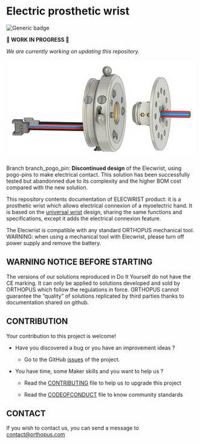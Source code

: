 ﻿# Electric prosthetic wrist


![Generic badge](https://img.shields.io/badge/CE_Mark-NO-critical.svg)


**🚧 WORK IN PROGRESS 🚧** 


*We are currently working on updating this repository.*



![ElecWrist_POGO_ORTHOPUS](assets/ElecWrist_POGO_ORTHOPUS.jpg)

Branch branch_pogo_pin: **Discontinued design** of the Elecwrist, using pogo-pins to make electrical contact. This solution has been successfully tested but abandonned due to its complexity and the higher BOM cost compared with the new solution.

This repository contents documentation of ELECWRIST product: it is a prosthetic wrist which allows electrical connexion of a myoelectric hand. It is based on the [universal wrist](https://github.com/orthopus/01-wrist) design, sharing the same functions and specifications, except it adds the electrical connexion feature.

The Elecwrist is compatible with any standard ORTHOPUS mechanical tool. WARNING: when using a mechanical tool with Elecwrist, please turn off power supply and remove the battery.



## WARNING NOTICE BEFORE STARTING

The versions of our solutions reproduced in Do It Yourself do not have the CE marking. It can only be applied to solutions developed and sold by ORTHOPUS which follow the regulations in force.
ORTHOPUS cannot guarantee the “quality” of solutions replicated by third parties thanks to documentation shared on github.




## CONTRIBUTION


Your contribution to this project is welcome!


* Have you discovered a bug or you have an improvement ideas ?
  
  * Go to the GitHub [issues](https://github.com/orthopus/01-elecwrist/issues) of the project.
  
* You have time, some Maker skills and you want to help us ?


  * Read the [CONTRIBUTING](CONTRIBUTING.md) file to help us to upgrade this project


  * Read the [CODEOFCONDUCT](CODEOFCONDUCT.md) file to know community standards




## CONTACT


If you wish to contact us, you can send a message to contact@orthopus.com
